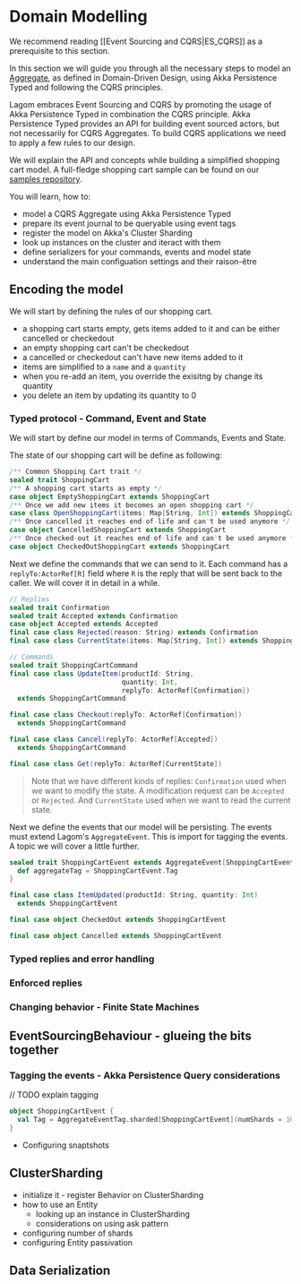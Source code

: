 # Domain Modelling

We recommend reading [[Event Sourcing and CQRS|ES_CQRS]] as a prerequisite to this section.

In this section we will guide you through all the necessary steps to model an [Aggregate](https://martinfowler.com/bliki/DDD_Aggregate.html), as defined in Domain-Driven Design, using Akka Persistence Typed and following the CQRS principles.

Lagom embraces Event Sourcing and CQRS by promoting the usage of Akka Persistence Typed in combination the CQRS principle. Akka Persistence Typed provides an API for building event sourced actors, but not necessarily for CQRS Aggregates. To build CQRS applications we need to apply a few rules to our design.

We will explain the API and concepts while building a simplified shopping cart model. A full-fledge shopping cart sample can be found on our [samples repository](https://github.com/lagom/lagom-samples/tree/1.6.x/shopping-cart/shopping-cart-scala).

You will learn, how to:

* model a CQRS Aggregate using Akka Persistence Typed
* prepare its event journal to be queryable using event tags
* register the model on Akka's Cluster Sharding
* look up instances on the cluster and iteract with them
* define serializers for your commands, events and model state
* understand the main configuation settings and their raison-être

## Encoding the model

 We will start by defining the rules of our shopping cart.

* a shopping cart starts empty, gets items added to it and can be either cancelled or checkedout
* an empty shopping cart can't be checkedout
* a cancelled or checkedout can't have new items added to it
* items are simplified to a `name` and a `quantity`
* when you re-add an item, you override the exisitng by change its quantity
* you delete an item by updating its quantity to 0

### Typed protocol - Command, Event and State

We will start by define our model in terms of Commands, Events and State.

The state of our shopping cart will be define as following:

```scala
/** Common Shopping Cart trait */
sealed trait ShoppingCart
/** A shopping cart starts as empty */
case object EmptyShoppingCart extends ShoppingCart
/** Once we add new items it becomes an open shopping cart */
case class OpenShoppingCart(items: Map[String, Int]) extends ShoppingCart
/** Once cancelled it reaches end-of-life and can't be used anymore */
case object CancelledShoppingCart extends ShoppingCart
/** Once checked-out it reaches end-of-life and can't be used anymore */
case object CheckedOutShoppingCart extends ShoppingCart
```

Next we define the commands that we can send to it. Each command has a `replyTo:ActorRef[R]` field where `R` is the reply that will be sent back to the caller. We will cover it in detail in a while.

```scala
// Replies
sealed trait Confirmation
sealed trait Accepted extends Confirmation
case object Accepted extends Accepted
final case class Rejected(reason: String) extends Confirmation
final case class CurrentState(items: Map[String, Int]) extends ShoppingCartReply

// Commands
sealed trait ShoppingCartCommand
final case class UpdateItem(productId: String,
                            quantity: Int,
                            replyTo: ActorRef[Confirmation])
  extends ShoppingCartCommand

final case class Checkout(replyTo: ActorRef[Confirmation])
  extends ShoppingCartCommand

final case class Cancel(replyTo: ActorRef[Accepted])
  extends ShoppingCartCommand

final case class Get(replyTo: ActorRef[CurrentState])
```

> Note that we have different kinds of replies: `Confirmation` used when we want to modify the state. A modification request can be `Accepted` or `Rejected`. And `CurrentState` used when we want to read the current state.

Next we define the events that our model will be persisting. The events must extend Lagom's `AggregateEvent`. This is import for tagging the events. A topic we will cover a little further.

```scala
sealed trait ShoppingCartEvent extends AggregateEvent[ShoppingCartEvent] {
  def aggregateTag = ShoppingCartEvent.Tag
}

final case class ItemUpdated(productId: String, quantity: Int)
  extends ShoppingCartEvent

final case object CheckedOut extends ShoppingCartEvent

final case object Cancelled extends ShoppingCartEvent
```

### Typed replies and error handling

### Enforced replies

### Changing behavior - Finite State Machines

## EventSourcingBehaviour - glueing the bits together

### Tagging the events - Akka Persistence Query considerations

// TODO explain tagging
```scala
object ShoppingCartEvent {
  val Tag = AggregateEventTag.sharded[ShoppingCartEvent](numShards = 10)
}
```

* Configuring snaptshots

## ClusterSharding

* initialize it - register Behavior on ClusterSharding
* how to use an Entity
  * looking up an instance in ClusterSharding
  * considerations on using ask pattern
* configuring number of shards
* configuring Entity passivation

## Data Serialization
